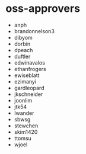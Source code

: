 # oss-approvers
* anph
* brandonnelson3
* dibyom
* dorbin
* dpeach
* duftler
* edwinavalos
* ethanfrogers
* ewiseblatt
* ezimanyi
* gardleopard
* jkschneider
* joonlim
* jtk54
* lwander
* sbwsg
* stewchen
* skim1420
* ttomsu
* wjoel
